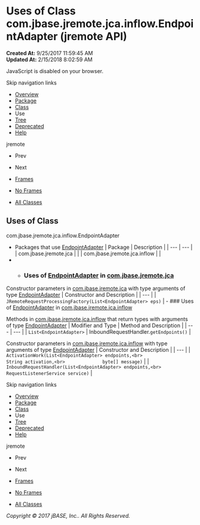 # Uses of Class com.jbase.jremote.jca.inflow.EndpointAdapter (jremote   API)

**Created At:** 9/25/2017 11:59:45 AM  
**Updated At:** 2/15/2018 8:02:59 AM  

<!--<br>    try {<br>        if (location.href.indexOf('is-external=true') == -1) {<br>            parent.document.title="Uses of Class com.jbase.jremote.jca.inflow.EndpointAdapter (jremote   API)";<br>        }<br>    }<br>    catch(err) {<br>    }<br>//-->
JavaScript is disabled on your browser.

Skip navigation links

- [Overview](../../../../../../overview-summary.html)
- [Package](/39262-inflow/com_jbase_jremote_jca_inflow_package-summary)
- [Class](/39262-inflow/com_jbase_jremote_jca_inflow_EndpointAdapter "class in com.jbase.jremote.jca.inflow")
- Use
- [Tree](/39262-inflow/com_jbase_jremote_jca_inflow_package-tree)
- [Deprecated](../../../../../../deprecated-list.html)
- [Help](../../../../../../help-doc.html)


jremote <br>

- Prev
- Next


- [Frames](../../../../../../index.html?com/jbase/jremote/jca/inflow/class-use//39263-class-use/com_jbase_jremote_jca_inflow_class-use_EndpointAdapter)
- [No Frames](/39263-class-use/com_jbase_jremote_jca_inflow_class-use_EndpointAdapter)


- [All Classes](../../../../../../allclasses-noframe.html)


<!--<br>  allClassesLink = document.getElementById("allclasses\_navbar\_top");<br>  if(window==top) {<br>    allClassesLink.style.display = "block";<br>  }<br>  else {<br>    allClassesLink.style.display = "none";<br>  }<br>  //-->

## Uses of Class
com.jbase.jremote.jca.inflow.EndpointAdapter

- Packages that use [EndpointAdapter](/39262-inflow/com_jbase_jremote_jca_inflow_EndpointAdapter "class in com.jbase.jremote.jca.inflow") | Package | Description |
| --- | --- |
| com.jbase.jremote.jca |   |
| com.jbase.jremote.jca.inflow |   |
- - ### Uses of [EndpointAdapter](/39262-inflow/com_jbase_jremote_jca_inflow_EndpointAdapter "class in com.jbase.jremote.jca.inflow") in [com.jbase.jremote.jca](/39258-jca/com_jbase_jremote_jca_package-summary)


Constructor parameters in [com.jbase.jremote.jca](/39258-jca/com_jbase_jremote_jca_package-summary) with type arguments of type [EndpointAdapter](/39262-inflow/com_jbase_jremote_jca_inflow_EndpointAdapter "class in com.jbase.jremote.jca.inflow") | Constructor and Description |
| --- |
| `JRemoteRequestProcessingFactory(List<EndpointAdapter> eps)`  |
    - ### Uses of [EndpointAdapter](/39262-inflow/com_jbase_jremote_jca_inflow_EndpointAdapter "class in com.jbase.jremote.jca.inflow") in [com.jbase.jremote.jca.inflow](/39262-inflow/com_jbase_jremote_jca_inflow_package-summary)


Methods in [com.jbase.jremote.jca.inflow](/39262-inflow/com_jbase_jremote_jca_inflow_package-summary) that return types with arguments of type [EndpointAdapter](/39262-inflow/com_jbase_jremote_jca_inflow_EndpointAdapter "class in com.jbase.jremote.jca.inflow") | Modifier and Type | Method and Description |
| --- | --- |
| `List<EndpointAdapter>` | InboundRequestHandler.`getEndpoints()`  |



Constructor parameters in [com.jbase.jremote.jca.inflow](/39262-inflow/com_jbase_jremote_jca_inflow_package-summary) with type arguments of type [EndpointAdapter](/39262-inflow/com_jbase_jremote_jca_inflow_EndpointAdapter "class in com.jbase.jremote.jca.inflow") | Constructor and Description |
| --- |
| `ActivationWork(List<EndpointAdapter> endpoints,<br>              String activation,<br>              byte[] message)`  |
| `InboundRequestHandler(List<EndpointAdapter> endpoints,<br>                     RequestListenerService service)`  |

Skip navigation links

- [Overview](../../../../../../overview-summary.html)
- [Package](/39262-inflow/com_jbase_jremote_jca_inflow_package-summary)
- [Class](/39262-inflow/com_jbase_jremote_jca_inflow_EndpointAdapter "class in com.jbase.jremote.jca.inflow")
- Use
- [Tree](/39262-inflow/com_jbase_jremote_jca_inflow_package-tree)
- [Deprecated](../../../../../../deprecated-list.html)
- [Help](../../../../../../help-doc.html)


jremote <br>

- Prev
- Next


- [Frames](../../../../../../index.html?com/jbase/jremote/jca/inflow/class-use//39263-class-use/com_jbase_jremote_jca_inflow_class-use_EndpointAdapter)
- [No Frames](/39263-class-use/com_jbase_jremote_jca_inflow_class-use_EndpointAdapter)


- [All Classes](../../../../../../allclasses-noframe.html)


<!--<br>  allClassesLink = document.getElementById("allclasses\_navbar\_bottom");<br>  if(window==top) {<br>    allClassesLink.style.display = "block";<br>  }<br>  else {<br>    allClassesLink.style.display = "none";<br>  }<br>  //-->

*Copyright © 2017 jBASE, Inc.. All Rights Reserved.*
